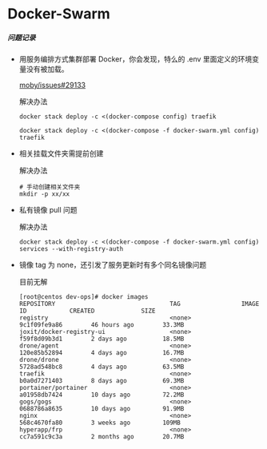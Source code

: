 # Docker-Swarm

##### 问题记录

* 用服务编排方式集群部署 Docker，你会发现，特么的 .env 里面定义的环境变量没有被加载。

    [moby/issues#29133](https://github.com/moby/moby/issues/29133)
    
    解决办法
    ```shell
    docker stack deploy -c <(docker-compose config) traefik
    
    docker stack deploy -c <(docker-compose -f docker-swarm.yml config) traefik
    ```

* 相关挂载文件夹需提前创建

    解决办法
    ```shell
    # 手动创建相关文件夹
    mkdir -p xx/xx
    ```

* 私有镜像 pull 问题

    解决办法
    ```shell
    docker stack deploy -c <(docker-compose -f docker-swarm.yml config) services --with-registry-auth
    ```

* 镜像 tag 为 none，还引发了服务更新时有多个同名镜像问题

    目前无解
    
    ```shell
    [root@centos dev-ops]# docker images
    REPOSITORY                                TAG                 IMAGE ID            CREATED             SIZE
    registry                                  <none>              9c1f09fe9a86        46 hours ago        33.3MB
    joxit/docker-registry-ui                  <none>              f59f8d09b3d1        2 days ago          18.5MB
    drone/agent                               <none>              120e85b52894        4 days ago          16.7MB
    drone/drone                               <none>              5728ad548bc8        4 days ago          63.5MB
    traefik                                   <none>              b0a0d7271403        8 days ago          69.3MB
    portainer/portainer                       <none>              a01958db7424        10 days ago         72.2MB
    gogs/gogs                                 <none>              0688786a8635        10 days ago         91.9MB
    nginx                                     <none>              568c4670fa80        3 weeks ago         109MB
    hyperapp/frp                              <none>              cc7a591c9c3a        2 months ago        20.7MB
    ```